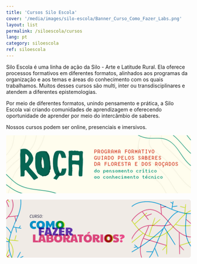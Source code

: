 ```yaml
---
title: 'Cursos Silo Escola'
cover: '/media/images/silo-escola/Banner_Curso_Como_Fazer_Labs.png'
layout: list
permalink: /siloescola/cursos
lang: pt
category: siloescola
ref: siloescola
---
```



Silo Escola é uma linha de ação da Silo - Arte e Latitude Rural. Ela oferece processos formativos em diferentes formatos, alinhados aos programas da organização e aos temas e áreas do conhecimento com os quais trabalhamos. Muitos desses cursos são multi, inter ou transdisciplinares e atendem a diferentes epistemologias. 


Por meio de diferentes formatos, unindo pensamento e prática, a Silo Escola vai criando comunidades de aprendizagem e oferecendo oportunidade de aprender por meio do intercâmbio de saberes. 


Nossos cursos podem ser online, presenciais e imersivos. 


[![](/media/images/roca/banner_site_roca.jpg)](/siloescola/roca)

[![](/media/images/silo-escola/Banner_Curso_Como_Fazer_Labs.png)](/silo-escola-2023)

